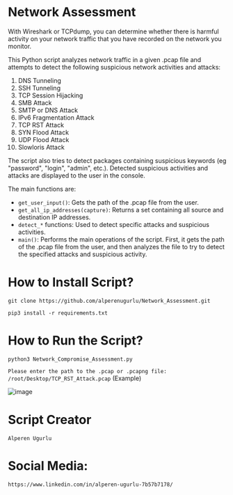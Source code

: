 # Network Assessment

With Wireshark or TCPdump, you can determine whether there is harmful activity on your network traffic that you have recorded on the network you monitor.

This Python script analyzes network traffic in a given .pcap file and attempts to detect the following suspicious network activities and attacks:

1. DNS Tunneling
2. SSH Tunneling
3. TCP Session Hijacking
4. SMB Attack
5. SMTP or DNS Attack
6. IPv6 Fragmentation Attack
7. TCP RST Attack
8. SYN Flood Attack
9. UDP Flood Attack
10. Slowloris Attack

The script also tries to detect packages containing suspicious keywords (eg "password", "login", "admin", etc.). Detected suspicious activities and attacks are displayed to the user in the console.

The main functions are:

- `get_user_input()`: Gets the path of the .pcap file from the user.
- `get_all_ip_addresses(capture)`: Returns a set containing all source and destination IP addresses.
- `detect_*` functions: Used to detect specific attacks and suspicious activities.
- `main()`: Performs the main operations of the script. First, it gets the path of the .pcap file from the user, and then analyzes the file to try to detect the specified attacks and suspicious activity.

# How to Install Script?

`git clone https://github.com/alperenugurlu/Network_Assessment.git`

`pip3 install -r requirements.txt`

# How to Run the Script?

`python3 Network_Compromise_Assessment.py`

`Please enter the path to the .pcap or .pcapng file: /root/Desktop/TCP_RST_Attack.pcap` (Example)

![image](https://user-images.githubusercontent.com/64872731/234106703-c88a71c8-9150-47ae-a93e-d266426ce5e8.png)


# Script Creator

`Alperen Ugurlu`

# Social Media:

`https://www.linkedin.com/in/alperen-ugurlu-7b57b7178/`
